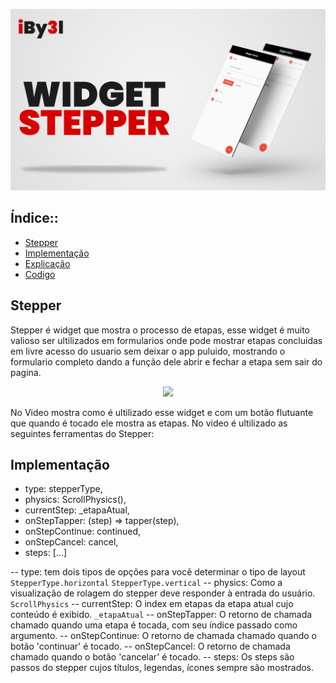 ![APRESENTAÇÃO](https://github.com/iBy3l/Stepper_Flutter/blob/main/assets/ABERTURA.jpg)
##  Índice::
- [Stepper](#stapper)
- [Implementação](#implementação)
- [Explicação](#explicacao)
- [Codigo](#codigo)

## Stepper
Stepper é widget que mostra o processo de etapas, esse widget é muito valioso ser ultilizados em formularios onde 
pode mostrar etapas concluidas em livre acesso do usuario sem deixar o app puluido, mostrando o formulario completo 
dando a função dele abrir e fechar a etapa sem sair do pagina.

<p align="center"><img src="https://github.com/iBy3l/Stepper_Flutter/blob/main/assets/stepper.gif" width="200"></p>


No Video mostra como é ultilizado esse widget e com um botão flutuante que quando é tocado ele mostra as etapas.
No video é ultilizado as seguintes ferramentas do Stepper:

## Implementação
- type: stepperType,
- physics: ScrollPhysics(),
- currentStep: _etapaAtual,
- onStepTapper: (step) => tapper(step),
- onStepContinue: continued,
- onStepCancel: cancel,
- steps: <Step>[...]
  
 -- type: tem dois tipos de opções para você determinar o tipo de layout `StepperType.horizontal` `StepperType.vertical`
 -- physics: Como a visualização de rolagem do stepper deve responder à entrada do usuário. `ScrollPhysics`
 -- currentStep: O index em etapas da etapa atual cujo conteúdo é exibido. `_etapaAtual`
 -- onStepTapper: O retorno de chamada chamado quando uma etapa é tocada, com seu índice passado como argumento.
 -- onStepContinue: O retorno de chamada chamado quando o botão 'continuar' é tocado.
 -- onStepCancel: O retorno de chamada chamado quando o botão 'cancelar' é tocado.
 -- steps: Os steps são passos do stepper cujos títulos, legendas, ícones sempre são mostrados.



